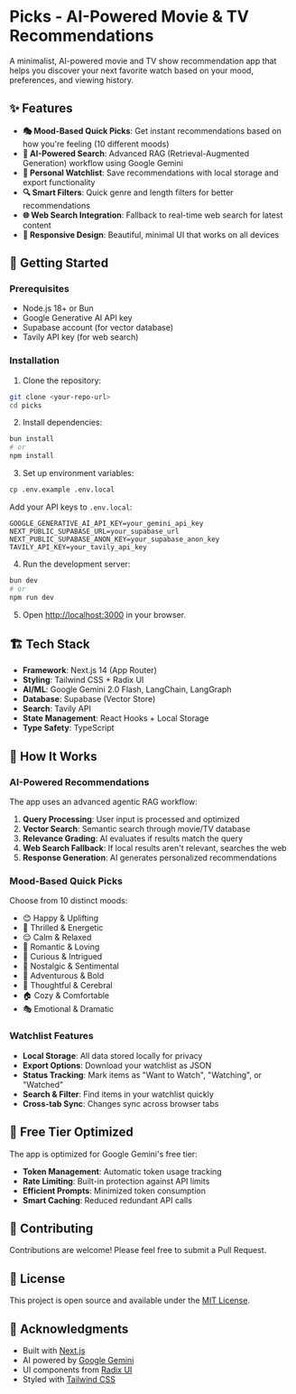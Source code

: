 # Picks - AI-Powered Movie & TV Recommendations

A minimalist, AI-powered movie and TV show recommendation app that helps you discover your next favorite watch based on your mood, preferences, and viewing history.

## ✨ Features

- **🎭 Mood-Based Quick Picks**: Get instant recommendations based on how you're feeling (10 different moods)
- **🤖 AI-Powered Search**: Advanced RAG (Retrieval-Augmented Generation) workflow using Google Gemini
- **📝 Personal Watchlist**: Save recommendations with local storage and export functionality
- **🔍 Smart Filters**: Quick genre and length filters for better recommendations
- **🌐 Web Search Integration**: Fallback to real-time web search for latest content
- **📱 Responsive Design**: Beautiful, minimal UI that works on all devices

## 🚀 Getting Started

### Prerequisites

- Node.js 18+ or Bun
- Google Generative AI API key
- Supabase account (for vector database)
- Tavily API key (for web search)

### Installation

1. Clone the repository:

```bash
git clone <your-repo-url>
cd picks
```

2. Install dependencies:

```bash
bun install
# or
npm install
```

3. Set up environment variables:

```bash
cp .env.example .env.local
```

Add your API keys to `.env.local`:

```env
GOOGLE_GENERATIVE_AI_API_KEY=your_gemini_api_key
NEXT_PUBLIC_SUPABASE_URL=your_supabase_url
NEXT_PUBLIC_SUPABASE_ANON_KEY=your_supabase_anon_key
TAVILY_API_KEY=your_tavily_api_key
```

4. Run the development server:

```bash
bun dev
# or
npm run dev
```

5. Open [http://localhost:3000](http://localhost:3000) in your browser.

## 🏗️ Tech Stack

- **Framework**: Next.js 14 (App Router)
- **Styling**: Tailwind CSS + Radix UI
- **AI/ML**: Google Gemini 2.0 Flash, LangChain, LangGraph
- **Database**: Supabase (Vector Store)
- **Search**: Tavily API
- **State Management**: React Hooks + Local Storage
- **Type Safety**: TypeScript

## 📖 How It Works

### AI-Powered Recommendations

The app uses an advanced agentic RAG workflow:

1. **Query Processing**: User input is processed and optimized
2. **Vector Search**: Semantic search through movie/TV database
3. **Relevance Grading**: AI evaluates if results match the query
4. **Web Search Fallback**: If local results aren't relevant, searches the web
5. **Response Generation**: AI generates personalized recommendations

### Mood-Based Quick Picks

Choose from 10 distinct moods:

- 😊 Happy & Uplifting
- 🤩 Thrilled & Energetic
- 😌 Calm & Relaxed
- 🥰 Romantic & Loving
- 🤔 Curious & Intrigued
- 🥺 Nostalgic & Sentimental
- 🧗 Adventurous & Bold
- 🧠 Thoughtful & Cerebral
- 🏠 Cozy & Comfortable
- 🎭 Emotional & Dramatic

### Watchlist Features

- **Local Storage**: All data stored locally for privacy
- **Export Options**: Download your watchlist as JSON
- **Status Tracking**: Mark items as "Want to Watch", "Watching", or "Watched"
- **Search & Filter**: Find items in your watchlist quickly
- **Cross-tab Sync**: Changes sync across browser tabs

## 🎯 Free Tier Optimized

The app is optimized for Google Gemini's free tier:

- **Token Management**: Automatic token usage tracking
- **Rate Limiting**: Built-in protection against API limits
- **Efficient Prompts**: Minimized token consumption
- **Smart Caching**: Reduced redundant API calls

## 🤝 Contributing

Contributions are welcome! Please feel free to submit a Pull Request.

## 📄 License

This project is open source and available under the [MIT License](LICENSE).

## 🙏 Acknowledgments

- Built with [Next.js](https://nextjs.org/)
- AI powered by [Google Gemini](https://ai.google.dev/)
- UI components from [Radix UI](https://www.radix-ui.com/)
- Styled with [Tailwind CSS](https://tailwindcss.com/)

